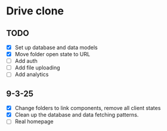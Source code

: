 # Drive clone

## TODO

- [x] Set up database and data models
- [x] Move folder open state to URL
- [ ] Add auth
- [ ] Add file uploading
- [ ] Add analytics

## 9-3-25

- [x] Change folders to link components, remove all client states
- [x] Clean up the database and data fetching patterns.
- [ ] Real homepage
